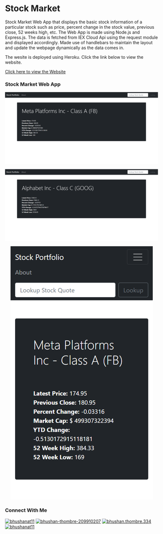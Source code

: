 # Stock Market

Stock Market Web App that displays the basic stock information of a particular stock such as price, percent change in the stock value, previous close, 52 weeks high, etc. 
The Web App is made using Node.js and Express.js.
The data is fetched from IEX Cloud Api using the request module and displayed accordingly.
Made use of handlebars to maintain the layout and update the webpage dynamically as the data comes in.

The wesite is deployed using Heroku. Click the link below to view the website.

<a href="https://damp-falls-38311.herokuapp.com/">Click here to view the Website</a>

### Stock Market Web App

<p align="center">
  <img src="1.png" />
</p>

<p align="center">
  <img src="2.png" />
</p>

<p align="center">
  <img src="3.png" />
</p>


### Connect With Me

<p align="left">
<a href="https://twitter.com/bhushanat11" target="blank"><img align="center" src="https://raw.githubusercontent.com/rahuldkjain/github-profile-readme-generator/master/src/images/icons/Social/twitter.svg" alt="bhushanat11" height="30" width="40" /></a>
<a href="https://linkedin.com/in/bhushan-thombre-209910207" target="blank"><img align="center" src="https://raw.githubusercontent.com/rahuldkjain/github-profile-readme-generator/master/src/images/icons/Social/linked-in-alt.svg" alt="bhushan-thombre-209910207" height="30" width="40" /></a>
<a href="https://fb.com/bhushan.thombre.334" target="blank"><img align="center" src="https://raw.githubusercontent.com/rahuldkjain/github-profile-readme-generator/master/src/images/icons/Social/facebook.svg" alt="bhushan.thombre.334" height="30" width="40" /></a>
<a href="https://instagram.com/bhushanat11" target="blank"><img align="center" src="https://raw.githubusercontent.com/rahuldkjain/github-profile-readme-generator/master/src/images/icons/Social/instagram.svg" alt="bhushanat11" height="30" width="40" /></a>
</p>